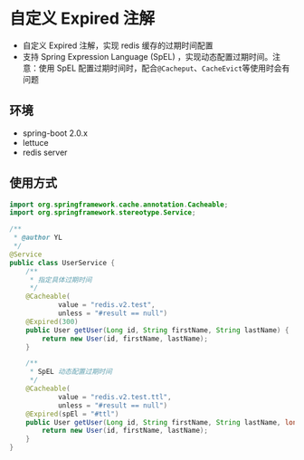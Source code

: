 # 自定义 Expired 注解

- 自定义 Expired 注解，实现 redis 缓存的过期时间配置
- 支持 Spring Expression Language (SpEL) ，实现动态配置过期时间。注意：使用 SpEL 配置过期时间时，配合`@Cacheput`、`CacheEvict`等使用时会有问题



## 环境
- spring-boot 2.0.x
- lettuce
- redis server


## 使用方式

```java
import org.springframework.cache.annotation.Cacheable;
import org.springframework.stereotype.Service;

/**
 * @author YL
 */
@Service
public class UserService {
    /**
     * 指定具体过期时间
     */
    @Cacheable(
            value = "redis.v2.test",
            unless = "#result == null")
    @Expired(300)
    public User getUser(Long id, String firstName, String lastName) {
        return new User(id, firstName, lastName);
    }

    /**
     * SpEL 动态配置过期时间
     */
    @Cacheable(
            value = "redis.v2.test.ttl",
            unless = "#result == null")
    @Expired(spEl = "#ttl")
    public User getUser(Long id, String firstName, String lastName, long ttl) {
        return new User(id, firstName, lastName);
    }
}
```